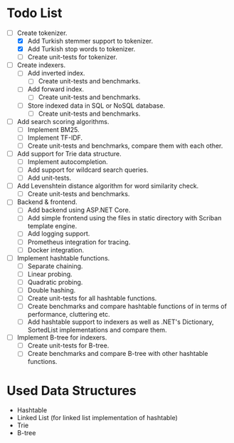 # Todo List

- [ ] Create tokenizer.
    - [x] Add Turkish stemmer support to tokenizer.
    - [x] Add Turkish stop words to tokenizer.
    - [ ] Create unit-tests for tokenizer.
- [ ] Create indexers.
    - [ ] Add inverted index.
      - [ ] Create unit-tests and benchmarks.
    - [ ] Add forward index.
      - [ ] Create unit-tests and benchmarks.
    - [ ] Store indexed data in SQL or NoSQL database.
      - [ ] Create unit-tests and benchmarks.
- [ ] Add search scoring algorithms.
  - [ ] Implement BM25.
  - [ ] Implement TF-IDF.
  - [ ] Create unit-tests and benchmarks, compare them with each other.
- [ ] Add support for Trie data structure.
  - [ ] Implement autocompletion.
  - [ ] Add support for wildcard search queries.
  - [ ] Add unit-tests.
- [ ] Add Levenshtein distance algorithm for word similarity check.
  - [ ] Create unit-tests and benchmarks.
- [ ] Backend & frontend.
  - [ ] Add backend using ASP.NET Core.
  - [ ] Add simple frontend using the files in static directory with Scriban template engine.
  - [ ] Add logging support.
  - [ ] Prometheus integration for tracing.
  - [ ] Docker integration.
- [ ] Implement hashtable functions.
  - [ ] Separate chaining.
  - [ ] Linear probing.
  - [ ] Quadratic probing.
  - [ ] Double hashing.
  - [ ] Create unit-tests for all hashtable functions.
  - [ ] Create benchmarks and compare hashtable functions of in terms of performance, cluttering etc.
  - [ ] Add hashtable support to indexers as well as .NET's Dictionary, SortedList implementations and compare them.
- [ ] Implement B-tree for indexers.
  - [ ] Create unit-tests for B-tree.
  - [ ] Create benchmarks and compare B-tree with other hashtable functions.

# Used Data Structures

- Hashtable
- Linked List (for linked list implementation of hashtable)
- Trie
- B-tree
